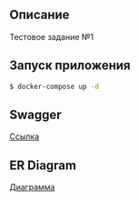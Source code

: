 ## Описание

Тестовое задание №1

## Запуск приложения

```bash
$ docker-compose up -d
```

## Swagger

[Ссылка](http://localhost:3000/api)

## ER Diagram

[Диаграмма](https://drive.google.com/file/d/1acInKi7XqfHIpbBdehZA-s3c7nPYsiuy/view?usp=sharing)
